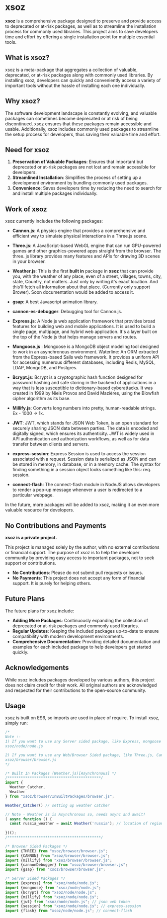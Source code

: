 # xsoz

**xsoz** is a comprehensive package designed to preserve and provide access to deprecated or at-risk packages, as well as to streamline the installation process for commonly used libraries. This project aims to save developers time and effort by offering a single installation point for multiple essential tools.

## What is xsoz?

xsoz is a meta-package that aggregates a collection of valuable, deprecated, or at-risk packages along with commonly used libraries. By installing xsoz, developers can quickly and conveniently access a variety of important tools without the hassle of installing each one individually.

## Why xsoz?

The software development landscape is constantly evolving, and valuable packages can sometimes become deprecated or at risk of being discontinued. xsoz ensures that these packages remain accessible and usable. Additionally, xsoz includes commonly used packages to streamline the setup process for developers, thus saving their valuable time and effort.

## Need for xsoz

1. **Preservation of Valuable Packages**: Ensures that important but deprecated or at-risk packages are not lost and remain accessible for developers.
2. **Streamlined Installation**: Simplifies the process of setting up a development environment by bundling commonly used packages.
3. **Convenience**: Saves developers time by reducing the need to search for and install multiple packages individually.

## Work of xsoz

xsoz currently includes the following packages:
- **Cannon.js**: A physics engine that provides a comprehensive and efficient way to simulate physical interactions in a Three.js scene.

- **Three.js**: A JavaScript-based WebGL engine that can run GPU-powered games and other graphics-powered apps straight from the browser. The three. js library provides many features and APIs for drawing 3D scenes in your browser.

- **Weather.js**: This is the first **built in** package in **xsoz** that can provide you, with the weather of any place, even of a street, villages, towns, city, state, Country, not matters. Just only by writing it's exact location. And this'll fetch all information about that place. (Currently only support Brower). Soon documentation would be added to access it.

- **gsap**: A best Javascript animation library.

- **cannon-es-debugger**: Debugging tool for Cannon.js.

- **Express.js**: A Node js web application framework that provides broad features for building web and mobile applications. It is used to build a single page, multipage, and hybrid web application. It's a layer built on the top of the Node js that helps manage servers and routes.

- **Mongoose.js** : Mongoose is a MongoDB object modeling tool designed to work in an asynchronous environment. Waterline: An ORM extracted from the Express-based Sails web framework. It provides a uniform API for accessing numerous different databases, including Redis, MySQL, LDAP, MongoDB, and Postgres.

- **Bcrypt.js**: Bcrypt is a cryptographic hash function designed for password hashing and safe storing in the backend of applications in a way that is less susceptible to dictionary-based cyberattacks. It was created in 1999 by Niels Provos and David Mazières, using the Blowfish cipher algorithm as its base.

- **Millify.js**: Converts long numbers into pretty, human-readable strings. Ex - 1000 -> 1k. 

- **JWT**: JWT, which stands for JSON Web Token, is an open standard for securely sharing JSON data between parties. The data is encoded and digitally signed, which ensures its authenticity. JWT is widely used in API authentication and authorization workflows, as well as for data transfer between clients and servers.

- **express-session**: Express Session is used to access the session associated with a request. Session data is serialized as JSON and can be stored in memory, in database, or in a memory cache. The syntax for finding something in a session object looks something like this: req. session.

- **connect-flash**: The connect-flash module in NodeJS allows developers to render a pop-up message whenever a user is redirected to a particular webpage.

In the future, more packages will be added to xsoz, making it an even more valuable resource for developers.

## No Contributions and Payments

**xsoz is a private project.**

This project is managed solely by the author, with no external contributions or financial support. The purpose of xsoz is to help the developer community by providing easy access to important packages, not to seek support or contributions.

- **No Contributions**: Please do not submit pull requests or issues.
- **No Payments**: This project does not accept any form of financial support. It is purely for helping others.

## Future Plans

The future plans for xsoz include:
- **Adding More Packages**: Continuously expanding the collection of deprecated or at-risk packages and commonly used libraries.
- **Regular Updates**: Keeping the included packages up-to-date to ensure compatibility with modern development environments.
- **Comprehensive Documentation**: Providing detailed documentation and examples for each included package to help developers get started quickly.

## Acknowledgements

While xsoz includes packages developed by various authors, this project does not claim credit for their work. All original authors are acknowledged and respected for their contributions to the open-source community.

## Usage

xsoz is built on ES6, so imports are used in place of require. To install xsoz, simply run:

```javascript
/* 
Note :-
1) If you want to use any Server sided package, like Express, mongoose etc. then your path would be -> 
xsoz/node/node.js 

2) If you want to use any Web/Browser Sided package, like Three.js, Cannon.js, etc. then your path would be ->
xsoz/browser/browser.js 
*/

/* Built In Packages (Weather.js)[Asynchronous] */
/******************************************/
import {
  Weather_Catcher, 
  Weather
} from "xsoz/browser/InBuiltPackages/browser.js";

Weather_Catcher() // setting up weather catcher 

// Note - Weather Js is Asynchronous so, needs async and await!
( async function () {
  const russia_weather = await Weather('russia'); // location of region. 
  
})();
/******************************************/

/* Browser Sided Packages */
import {THREE} from "xsoz/browser/browser.js";
import {CANNON} from "xsoz/browser/browser.js";
import {millify} from "xsoz/browser/browser.js";
import {cannonDebugger} from "xsoz/browser/browser.js";
import {gsap} from "xsoz/browser/browser.js";

/* Server Sided Packages */
import {express} from "xsoz/node/node.js";
import {mongoose} from "xsoz/node/node.js";
import {bcrypt} from "xsoz/node/node.js";
import {millify} from "xsoz/node/node.js";
import {jwt} from "xsoz/node/node.js"; // json web token
import {session} from "xsoz/node/node.js"; // express-session
import {flash} from "xsoz/node/node.js"; // connect-flash